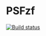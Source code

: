 # PSFzf
[![Build status](https://ci.appveyor.com/api/projects/status/msadwx4mm48kfk20?svg=true)](https://ci.appveyor.com/project/kelleyma49/happyfinderwrapper)
